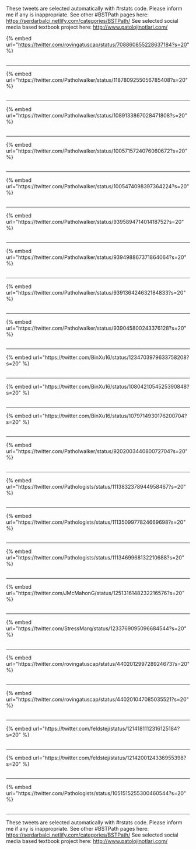 

These tweets are selected automatically with #rstats code. Please inform me if any is inappropriate.
See other #BSTPath pages here: https://serdarbalci.netlify.com/categories/BSTPath/ 
See selected social media based textbook project here: http://www.patolojinotlari.com/

{% embed url="https://twitter.com/rovingatuscap/status/708860855228637184?s=20" %}<br>
<br>
<hr>
{% embed url="https://twitter.com/Patholwalker/status/1187809255056785408?s=20" %}<br>
<br>
<hr>
{% embed url="https://twitter.com/Patholwalker/status/1089133867028471808?s=20" %}<br>
<br>
<hr>
{% embed url="https://twitter.com/Patholwalker/status/1005715724076060672?s=20" %}<br>
<br>
<hr>
{% embed url="https://twitter.com/Patholwalker/status/1005474098397364224?s=20" %}<br>
<br>
<hr>
{% embed url="https://twitter.com/Patholwalker/status/939589471401418752?s=20" %}<br>
<br>
<hr>
{% embed url="https://twitter.com/Patholwalker/status/939498867371864064?s=20" %}<br>
<br>
<hr>
{% embed url="https://twitter.com/Patholwalker/status/939136424632184833?s=20" %}<br>
<br>
<hr>
{% embed url="https://twitter.com/Patholwalker/status/939045800243376128?s=20" %}<br>
<br>
<hr>
{% embed url="https://twitter.com/BinXu16/status/1234703979633758208?s=20" %}<br>
<br>
<hr>
{% embed url="https://twitter.com/BinXu16/status/1080421054525390848?s=20" %}<br>
<br>
<hr>
{% embed url="https://twitter.com/BinXu16/status/1079714930176200704?s=20" %}<br>
<br>
<hr>
{% embed url="https://twitter.com/Patholwalker/status/920200344080072704?s=20" %}<br>
<br>
<hr>
{% embed url="https://twitter.com/Pathologists/status/1113832378944958467?s=20" %}<br>
<br>
<hr>
{% embed url="https://twitter.com/Pathologists/status/1113509977824669698?s=20" %}<br>
<br>
<hr>
{% embed url="https://twitter.com/Pathologists/status/1113469968132210688?s=20" %}<br>
<br>
<hr>
{% embed url="https://twitter.com/JMcMahonG/status/1251316148232216576?s=20" %}<br>
<br>
<hr>
{% embed url="https://twitter.com/StressMarq/status/1233769095096684544?s=20" %}<br>
<br>
<hr>
{% embed url="https://twitter.com/rovingatuscap/status/440201299728924673?s=20" %}<br>
<br>
<hr>
{% embed url="https://twitter.com/rovingatuscap/status/440201047085035521?s=20" %}<br>
<br>
<hr>
{% embed url="https://twitter.com/feldstej/status/1214181112316125184?s=20" %}<br>
<br>
<hr>
{% embed url="https://twitter.com/feldstej/status/1214200124336955398?s=20" %}<br>
<br>
<hr>
{% embed url="https://twitter.com/Pathologists/status/1051515255300460544?s=20" %}<br>
<br>
<hr>


These tweets are selected automatically with #rstats code. Please inform me if any is inappropriate.
See other #BSTPath pages here: https://serdarbalci.netlify.com/categories/BSTPath/ 
See selected social media based textbook project here: http://www.patolojinotlari.com/
